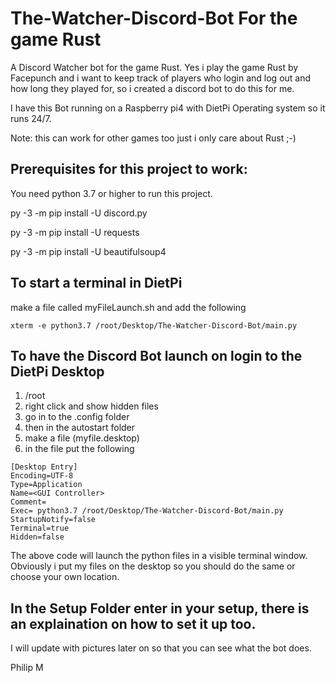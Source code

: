 # The-Watcher-Discord-Bot For the game Rust
A Discord Watcher bot for the game Rust.
Yes i play the game Rust by Facepunch and i want to keep track of players who login and log out and how long they played for, so i created a discord bot to do this for me.

I have this Bot running on a Raspberry pi4 with DietPi Operating system so it runs 24/7.

Note: this can work for other games too just i only care about Rust ;-)

## Prerequisites for this project to work:

You need python 3.7 or higher to run this project.

py -3 -m pip install -U discord.py

py -3 -m pip install -U requests

py -3 -m pip install -U beautifulsoup4

## To start a terminal in DietPi
make a file called myFileLaunch.sh and add the following
```
xterm -e python3.7 /root/Desktop/The-Watcher-Discord-Bot/main.py
```

## To have the Discord Bot launch on login to the DietPi Desktop

1. /root
2. right click and show hidden files
3. go in to the .config folder
4. then in the autostart folder
5. make a file (myfile.desktop)
6. in the file put the following

```
[Desktop Entry]
Encoding=UTF-8
Type=Application
Name=<GUI Controller>
Comment=
Exec= python3.7 /root/Desktop/The-Watcher-Discord-Bot/main.py
StartupNotify=false
Terminal=true
Hidden=false
```

The above code will launch the python files in a visible terminal window.
Obviously i put my files on the desktop so you should do the same or choose your own location.

## In the Setup Folder enter in your setup, there is an explaination on how to set it up too.

I will update with pictures later on so that you can see what the bot does.

Philip M



